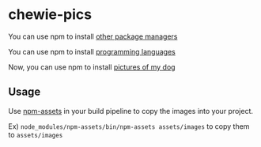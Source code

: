 # chewie-pics

You can use npm to install [other package managers](https://www.npmjs.com/package/bower)

You can use npm to install [programming languages](https://www.npmjs.com/package/elm)

Now, you can use npm to install [pictures of my dog](https://www.npmjs.com/package/chewie-pics)

## Usage

Use [npm-assets](https://www.npmjs.com/package/npm-assets) in your build pipeline
to copy the images into your project.

Ex) `node_modules/npm-assets/bin/npm-assets assets/images` to copy them to `assets/images`
